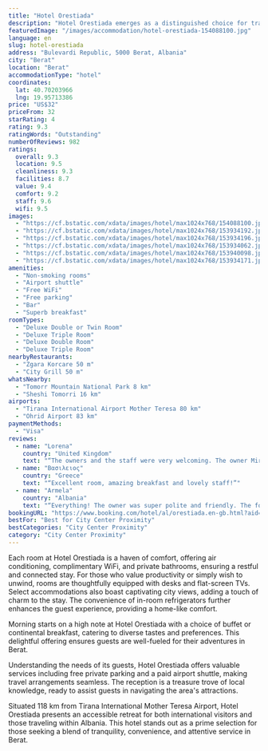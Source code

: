 ```yaml
---
title: "Hotel Orestiada"
description: "Hotel Orestiada emerges as a distinguished choice for travelers seeking comfort and convenience in the heart of Berat."
featuredImage: "/images/accommodation/hotel-orestiada-154088100.jpg"
language: en
slug: hotel-orestiada
address: "Bulevardi Republic, 5000 Berat, Albania"
city: "Berat"
location: "Berat"
accommodationType: "hotel"
coordinates:
  lat: 40.70203966
  lng: 19.95713386
price: "US$32"
priceFrom: 32
starRating: 4
rating: 9.3
ratingWords: "Outstanding"
numberOfReviews: 982
ratings:
  overall: 9.3
  location: 9.5
  cleanliness: 9.3
  facilities: 8.7
  value: 9.4
  comfort: 9.2
  staff: 9.6
  wifi: 9.5
images:
  - "https://cf.bstatic.com/xdata/images/hotel/max1024x768/154088100.jpg?k=970bbf3d7f5bd0475e691dc2d5d510d7b4115996c6379210c2173954b5641646&o=&hp=1"
  - "https://cf.bstatic.com/xdata/images/hotel/max1024x768/153934192.jpg?k=90915ba5bfc9c39717e16629b922ffb7785381383f41534300a960fef79ce597&o=&hp=1"
  - "https://cf.bstatic.com/xdata/images/hotel/max1024x768/153934196.jpg?k=c25d6c533ebb0f7e3b58215c1828f3f7a4986d9b7cf271dcc6a52fbdb050fe05&o=&hp=1"
  - "https://cf.bstatic.com/xdata/images/hotel/max1024x768/153934062.jpg?k=0b966b0f3419f632883b9c19ea0374a400b3cf05683809bf2150b82f68c71620&o=&hp=1"
  - "https://cf.bstatic.com/xdata/images/hotel/max1024x768/153940098.jpg?k=6019d72989409d3f46bd1e7654f1ff3618ef3cd5667ce5ba57f317b1989e322a&o=&hp=1"
  - "https://cf.bstatic.com/xdata/images/hotel/max1024x768/153934171.jpg?k=d5e9b9a57a7b82ef073ea5f175fd730c9545e00ab47e32db1f90601bd69cb1b6&o=&hp=1"
amenities:
  - "Non-smoking rooms"
  - "Airport shuttle"
  - "Free WiFi"
  - "Free parking"
  - "Bar"
  - "Superb breakfast"
roomTypes:
  - "Deluxe Double or Twin Room"
  - "Deluxe Triple Room"
  - "Deluxe Double Room"
  - "Deluxe Triple Room"
nearbyRestaurants:
  - "Zgara Korcare 50 m"
  - "City Grill 50 m"
whatsNearby:
  - "Tomorr Mountain National Park 8 km"
  - "Sheshi Tomorri 16 km"
airports:
  - "Tirana International Airport Mother Teresa 80 km"
  - "Ohrid Airport 83 km"
paymentMethods:
  - "Visa"
reviews:
  - name: "Lorena"
    country: "United Kingdom"
    text: "“The owners and the staff were very welcoming. The owner Mira made some delicious breakfast with homemade pancakes, jams and fresh juices. All the products were bio and fresh. Everything is close by as the hotel is right in the city centre. The...”"
  - name: "Βασιλειος"
    country: "Greece"
    text: "“Excellent room, amazing breakfast and lovely staff!”"
  - name: "Armela"
    country: "Albania"
    text: "“Everything! The owner was super polite and friendly. The food was amazing and the room view was priceless.”"
bookingURL: "https://www.booking.com/hotel/al/orestiada.en-gb.html?aid=8035640"
bestFor: "Best for City Center Proximity"
bestCategories: "City Center Proximity"
category: "City Center Proximity"
---
```


Each room at Hotel Orestiada is a haven of comfort, offering air conditioning, complimentary WiFi, and private bathrooms, ensuring a restful and connected stay. For those who value productivity or simply wish to unwind, rooms are thoughtfully equipped with desks and flat-screen TVs. Select accommodations also boast captivating city views, adding a touch of charm to the stay. The convenience of in-room refrigerators further enhances the guest experience, providing a home-like comfort.

Morning starts on a high note at Hotel Orestiada with a choice of buffet or continental breakfast, catering to diverse tastes and preferences. This delightful offering ensures guests are well-fueled for their adventures in Berat.

Understanding the needs of its guests, Hotel Orestiada offers valuable services including free private parking and a paid airport shuttle, making travel arrangements seamless. The reception is a treasure trove of local knowledge, ready to assist guests in navigating the area's attractions.

Situated 118 km from Tirana International Mother Teresa Airport, Hotel Orestiada presents an accessible retreat for both international visitors and those traveling within Albania. This hotel stands out as a prime selection for those seeking a blend of tranquility, convenience, and attentive service in Berat.